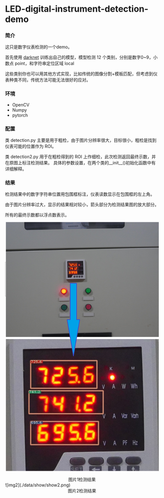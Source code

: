 # LED-digital-instrument-detection-demo

### 简介

这只是数字仪表检测的一个demo。

首先使用 [darknet](https://pjreddie.com/darknet/) 训练出自己的模型，模型检测 12 个类别，分别是数字0~9，小数点 point，和字符串定位区域 local  

这些类别你也可以用其他方式实现，比如传统的图像分割+模板匹配，但考虑到仪表种类不同，传统方法可能无法很好的应对。
### 环境
- OpenCV
- Numpy
- pytorch

### 配置

类 detection.py 主要是用于粗检，由于图片分辨率很大，目标很小，粗检是找到仪表可能的位置作为 ROI。

类 detection2.py 用于在粗检得到的 ROI 上作细检，此次检测返回最终示数，并在原图上标注检测结果。
具体的参数设置，在两个类的\_\_init\_\_()初始化函数中有详细解释。

### 结果

检测结果中的数字字符串位置用包围框标注，仪表读数显示在包围框的左上角。  

由于图片分辨率过大，显示的结果相对较小，箭头部分为检测结果图的放大部分。  

所有的最终示数都以浮点数表示。

![img1](./data/show/show1.png)
<center> 图片1检测结果  </center>
![img2](./data/show/show2.png)

<center> 图片2检测结果  </center>

